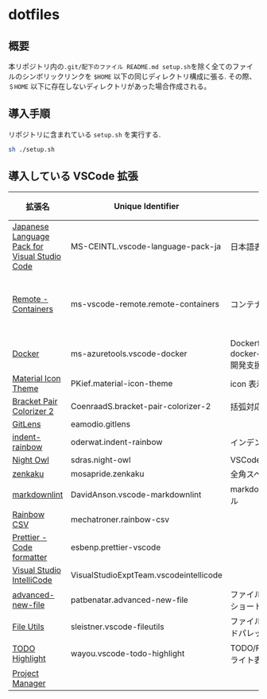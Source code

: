 # dotfiles

## 概要

本リポジトリ内の`.git/配下のファイル README.md setup.sh`を除く全てのファイルのシンボリックリンクを `$HOME` 以下の同じディレクトリ構成に張る. その際、`＄HOME` 以下に存在しないディレクトリがあった場合作成される。

## 導入手順

リポジトリに含まれている `setup.sh` を実行する.

```sh
sh ./setup.sh
```

## 導入している VSCode 拡張

| 拡張名                                                                                                                                 | Unique Identifier                      | 用途                                    | 備考                                                               |
| -------------------------------------------------------------------------------------------------------------------------------------- | -------------------------------------- | --------------------------------------- | ------------------------------------------------------------------ |
| [Japanese Language Pack for Visual Studio Code](https://marketplace.visualstudio.com/items?itemName=MS-CEINTL.vscode-language-pack-ja) | MS-CEINTL.vscode-language-pack-ja      | 日本語表示                              |                                                                    |
| [Remote - Containers](https://marketplace.visualstudio.com/items?itemName=ms-vscode-remote.remote-containers)                          | ms-vscode-remote.remote-containers     | コンテナ開発                            | [公式ページ](https://code.visualstudio.com/docs/remote/containers) |
| [Docker](https://marketplace.visualstudio.com/items?itemName=ms-azuretools.vscode-docker)                                              | ms-azuretools.vscode-docker            | Dockerfile，docker−compose.yml 開発支援 |                                                                    |
| [Material Icon Theme](https://marketplace.visualstudio.com/items?itemName=PKief.material-icon-theme)                                   | PKief.material-icon-theme              | icon 表示                               |                                                                    |
| [Bracket Pair Colorizer 2](https://marketplace.visualstudio.com/items?itemName=CoenraadS.bracket-pair-colorizer-2)                     | CoenraadS.bracket-pair-colorizer-2     | 括弧対応付け色表示                      |                                                                    |
| [GitLens](https://marketplace.visualstudio.com/items?itemName=eamodio.gitlens)                                                         | eamodio.gitlens                        |                                         |                                                                    |
| [indent-rainbow](https://marketplace.visualstudio.com/items?itemName=oderwat.indent-rainbow)                                           | oderwat.indent-rainbow                 | インデントの虹色表示                    |                                                                    |
| [Night Owl](https://marketplace.visualstudio.com/items?itemName=sdras.night-owl)                                                       | sdras.night-owl                        | VSCode theme                            |                                                                    |
| [zenkaku](https://marketplace.visualstudio.com/items?itemName=mosapride.zenkaku)                                                       | mosapride.zenkaku                      | 全角スペース表示                        |                                                                    |
| [markdownlint](https://marketplace.visualstudio.com/items?itemName=DavidAnson.vscode-markdownlint)                                     | DavidAnson.vscode-markdownlint         | markdown の lint ツール                 |                                                                    |
| [Rainbow CSV](https://marketplace.visualstudio.com/items?itemName=mechatroner.rainbow-csv)                                             | mechatroner.rainbow-csv                |                                         |                                                                    |
| [Prettier - Code formatter](https://marketplace.visualstudio.com/items?itemName=esbenp.prettier-vscode)                                | esbenp.prettier-vscode                 |                                         |                                                                    |
| [Visual Studio IntelliCode](https://marketplace.visualstudio.com/items?itemName=VisualStudioExptTeam.vscodeintellicode)                | VisualStudioExptTeam.vscodeintellicode |                                         |
| [advanced-new-file](https://marketplace.visualstudio.com/items?itemName=patbenatar.advanced-new-file)                                  | patbenatar.advanced-new-file           | ファイル新規追加時のショートカット      |
| [File Utils](https://marketplace.visualstudio.com/items?itemName=sleistner.vscode-fileutils)                                           | sleistner.vscode-fileutils             | ファイル操作をコマンドパレットから行う  |
| [TODO Highlight](https://marketplace.visualstudio.com/items?itemName=wayou.vscode-todo-highlight)                                      | wayou.vscode-todo-highlight            | TODO/FIXME をハイライト表示             |
| [Project Manager](alefragnani.project-manager)                                                                                         |                                        |                                         |
